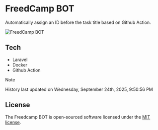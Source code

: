 # FreedCamp BOT

Automatically assign an ID before the task title based on Github Action.

![FreedCamp BOT](https://repository-images.githubusercontent.com/737932867/7d34798b-2680-471c-b089-a78a718d3d6a)

## Tech

- Laravel
- Docker
- Github Action

> [!NOTE]  
> History last updated on Wednesday, September 24th, 2025, 9:50:56 PM

## License

The Freedcamp BOT is open-sourced software licensed under the [MIT license](https://opensource.org/licenses/MIT).
